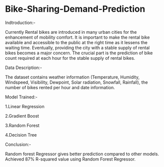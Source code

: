 # Bike-Sharing-Demand-Prediction

Indtroduction:-

Currently Rental bikes are introduced in many urban cities for the enhancement of mobility comfort. It is important to make the rental bike available and accessible to the public at the right time as it lessens the waiting time. Eventually, providing the city with a stable supply of rental bikes becomes a major concern. The crucial part is the prediction of bike count required at each hour for the stable supply of rental bikes.

Data Description:-

The dataset contains weather information (Temperature, Humidity, Windspeed, Visibility, Dewpoint, Solar radiation, Snowfall, Rainfall), the number of bikes rented per hour and date information.

Model Trained:-

1.Linear Regression

2.Gradient Boost

3.Random Forest

4.Decision Tree

Conclusion:-

Random forest Regressor gives better prediction compared to other models. Achieved 87% R-squared value using Random Forest Regressor.
